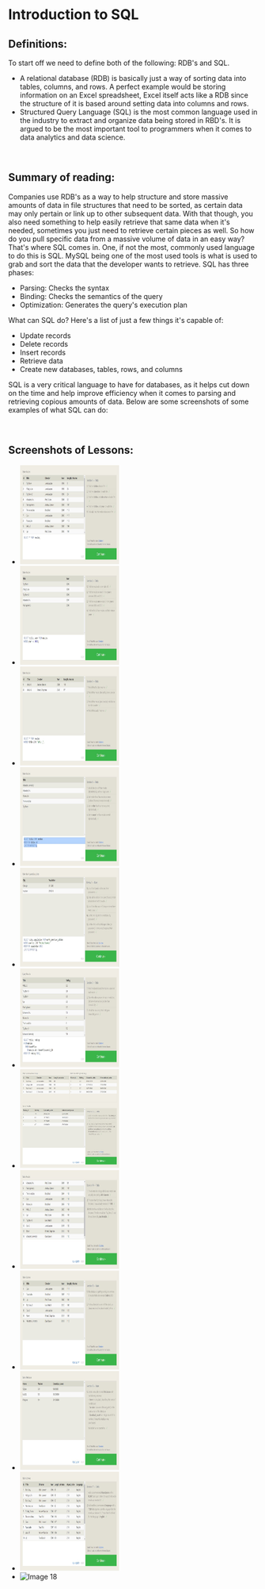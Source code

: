 # Introduction to SQL

## Definitions:

To start off we need to define both of the following: RDB's and SQL.

- A relational database (RDB) is basically just a way of sorting data into tables, columns, and rows. A perfect example would be storing information on an Excel spreadsheet, Excel itself acts like a RDB since the structure of it is based around setting data into columns and rows.
- Structured Query Language (SQL) is the most common language used in the industry to extract and organize data being stored in RBD's. It is argued to be the most important tool to programmers when it comes to data analytics and data science.

<br>

## Summary of reading:
Companies use RDB's as a way to help structure and store massive amounts of data in file structures that need to be sorted, as certain data may only pertain or link up to other subsequent data. With that though, you also need something to help easily retrieve that same data when it's needed, sometimes you just need to retrieve certain pieces as well. So how do you pull specific data from a massive volume of data in an easy way? That's where SQL comes in.
One, if not the most, commonly used language to do this is SQL. MySQL being one of the most used tools is what is used to grab and sort the data that the developer wants to retrieve. SQL has three phases:

- Parsing: Checks the syntax
- Binding: Checks the semantics of the query
- Optimization: Generates the query's execution plan

What can SQL do? Here's a list of just a few things it's capable of:

- Update records
- Delete records
- Insert records
- Retrieve data
- Create new databases, tables, rows, and columns

SQL is a very critical language to have for databases, as it helps cut down on the time and help improve efficiency when it comes to parsing and retrieving copious amounts of data. Below are some screenshots of some examples of what SQL can do:

<br>

## Screenshots of Lessons:

- <img src="./images/SQL Lesson 1.jpg" alt="Image 1" width="200" height="200"/>
- <img src="./images/SQL Lesson 2.jpg" alt="Image 2" width="200" height="200"/>
- <img src="./images/SQL Lesson 3.jpg" alt="Image 3" width="200" height="200"/>
- <img src="./images/SQL Lesson 4.jpg" alt="Image 4" width="200" height="200"/>
- <img src="./images/SQL Lesson 5.jpg" alt="Image 5" width="200" height="200"/>
- <img src="./images/SQL Lesson 6.jpg" alt="Image 6" width="200" height="200"/>
- <img src="./images/SQL Lesson 13.jpg" alt="Image 13" width="200" height="200"/>
- <img src="./images/SQL Lesson 14.jpg" alt="Image 14" width="200" height="200"/>
- <img src="./images/SQL Lesson 15.jpg" alt="Image 15" width="200" height="200"/>
- <img src="./images/SQL Lesson 16.jpg" alt="Image 16" width="200" height="200"/>
- <img src="./images/SQL Lesson 17.jpg" alt="Image 17" width="200" height="200"/>
- <img src="./images/SQL Lesson 18.jpg" alt="Image 18" width="200" height="200"/>

